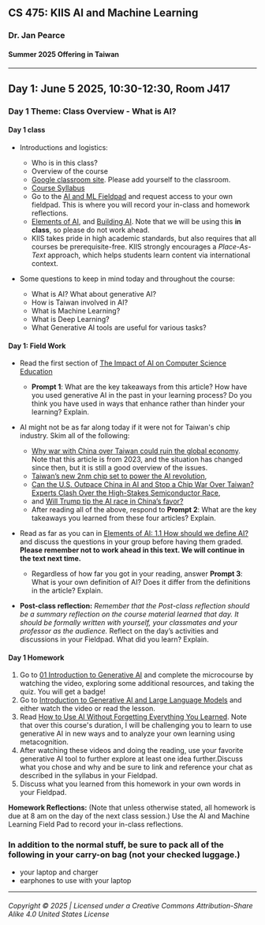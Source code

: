 ## CS 475: KIIS AI and Machine Learning

### Dr. Jan Pearce

#### Summer 2025 Offering in Taiwan

---

## Day 1: June 5 2025, 10:30-12:30, Room J417

### Day 1 Theme: Class Overview - What is AI?

#### Day 1 class

- Introductions and logistics:
  - Who is in this class?
  - Overview of the course
  - [Google classroom site](https://classroom.google.com/c/NzgxNjQwNjEzNDAz?cjc=5i5bapjb). Please add yourself to the classroom.
  - [Course Syllabus](https://docs.google.com/document/d/17Hk38t7jdIZX3btouNdg3vToB1pcWL7s/edit?usp=sharing&ouid=103905169133625663429&rtpof=true&sd=true)
  - Go to the [AI and ML Fieldpad](https://drive.google.com/drive/folders/1LhSdMsdJ1YXdxZiB7pcRdu_l_vcpZkLa?usp=sharing) and request access to your own fieldpad. This is where you will record your in-class and homework reflections.
  - [Elements of AI](https://course.elementsofai.com/), and [Building AI](https://buildingai.elementsofai.com/). Note that we will be using this **in class**, so please do not work ahead.
  - KIIS takes pride in high academic standards, but also requires that all courses be prerequisite-free. KIIS strongly encourages a *Place-As-Text* approach, which helps students learn content via international context.

- Some questions to keep in mind today and throughout the course:
  - What is AI? What about generative AI?
  - How is Taiwan involved in AI?
  - What is Machine Learning?
  - What is Deep Learning?
  - What Generative AI tools are useful for various tasks?

#### Day 1: Field Work

- Read the first section of [The Impact of AI on Computer Science Education](https://cacm.acm.org/news/the-impact-of-ai-on-computer-science-education/)
  - **Prompt 1**: What are the key takeaways from this article? How have you used generative AI in the past in your learning process? Do you think you have used in ways that enhance rather than hinder your learning? Explain.

- AI might not be as far along today if it were not for Taiwan's chip industry. Skim all of the following:
    - [Why war with China over Taiwan could ruin the global economy](https://www.nbcnews.com/news/world/taiwan-war-china-us-ruin-global-economy-semiconductors-chips-rcna91321). Note that this article is from 2023, and the situation has changed since then, but it is still a good overview of the issues.
  - [Taiwan’s new 2nm chip set to power the AI revolution](https://asiatimes.com/2025/04/taiwans-new-2nm-chip-set-to-power-the-ai-revolution/), 
  - [Can the U.S. Outpace China in AI and Stop a Chip War Over Taiwan? Experts Clash Over the High-Stakes Semiconductor Race](https://opentodebate.org/news_article/can-the-u-s-outpace-china-in-ai-and-stop-a-chip-war-over-taiwan-experts-clash-over-the-high-stakes-semiconductor-race/),
  - and [Will Trump tip the AI race in China’s favor?](https://www.taipeitimes.com/News/editorials/archives/2025/06/01/2003837840)
  - After reading all of the above, respond to **Prompt 2**: What are the key takeaways you learned from these four articles? Explain.

- Read as far as you can in [Elements of AI: 1.1 How should we define AI?](https://course.elementsofai.com/1/1) and discuss the questions in your group before having them graded. **Please remember not to work ahead in this text. We will continue in the text next time.**
  - Regardless of how far you got in your reading, answer **Prompt 3**: What is your own definition of AI? Does it differ from the definitions in the article? Explain.

- **Post-class reflection:** *Remember that the Post-class reflection should be a summary reflection on the course material learned that day. It should be formally written with yourself, your classmates and your professor as the audience.* Reflect on the day’s activities and discussions in your Fieldpad. What did you learn? Explain.

#### Day 1 Homework

1. Go to [01 Introduction to Generative AI](https://www.cloudskillsboost.google/paths/118/course_templates/536) and complete the microcourse by watching the video, exploring some additional resources, and taking the quiz. You will get a badge!
2. Go to [Introduction to Generative AI and Large Language Models](https://github.com/microsoft/generative-ai-for-beginners/tree/main/01-introduction-to-genai) and either watch the video or read the lesson.
3. Read [How to Use AI Without Forgetting Everything You Learned](https://www.psychologytoday.com/us/blog/how-we-remember/202506/how-to-use-ai-without-forgetting-everything-you-learned). Note that over this course's duration, I will be challenging you to learn to use generative AI in new ways and to analyze your own learning using metacognition.
4. After watching these videos and doing the reading, use your favorite generative AI tool to further explore at least one idea further.Discuss what you chose and why and be sure to link and reference your chat as described in the syllabus in your Fieldpad.
5. Discuss what you learned from this homework in your own words in your Fieldpad.

**Homework Reflections:**
(Note that unless otherwise stated, all homework is due at 8 am on the day of the next class session.) Use the AI and Machine Learning Field Pad to record your in-class reflections.

### In addition to the normal stuff, be sure to pack all of the following in your carry-on bag (not your checked luggage.)

- your laptop and charger
- earphones to use with your laptop

---
###### Copyright © 2025 | Licensed under a Creative Commons Attribution-Share Alike 4.0 United States License
